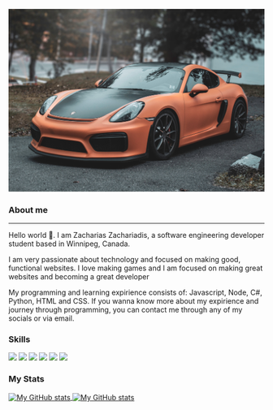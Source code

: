 ![Intro Image](assets/Porsche.jpg)

### About me
<hr></hr>
Hello world 👋. I am Zacharias Zachariadis, a software engineering developer student based in Winnipeg, Canada.

I am very passionate about technology and focused on making good, functional websites. I love making games 
and I am focused on making great websites and becoming a great developer

My programming and learning expirience consists of: Javascript, Node, C#, Python, HTML and CSS. If you wanna know more about my expirience and journey through programming,
you can contact me through any of my socials or via email.

### Skills

![](https://img.shields.io/badge/code-javascript-informational?style=for-the-badge&logo=javascript&logoColor=white&color=51be8d)
![](https://img.shields.io/badge/code-node-informational?style=for-the-badge&logo=javascript&logoColor=white&color=51be8d)
![](https://img.shields.io/badge/code-c%23-informational?style=for-the-badge&logo=csharp&logoColor=white&color=51be8d)
![](https://img.shields.io/badge/code-python-informational?style=for-the-badge&logo=python&logoColor=white&color=51be8d)
![](https://img.shields.io/badge/web-html-informational?style=for-the-badge&logo=html5&logoColor=white&color=51be8d)
![](https://img.shields.io/badge/web-css-informational?style=for-the-badge&logo=css3&logoColor=white&color=51be8d)

### My Stats

<a href="https://github.com/Zack-Z23">
  <img height="205px" align="center" src="https://github-readme-stats.vercel.app/api?username=Zack-Z23&theme=vue&show_icons=true" alt="My GitHub stats" />
</a>
<a href="https://github.com/Zack-Z23">
  <img align="center" src="https://github-readme-stats.vercel.app/api/top-langs/?username=Zack-Z23&theme=vue&hide=Ruby&show_icons=true&langs_count=4" alt="My 
  GitHub stats"/>
</a>